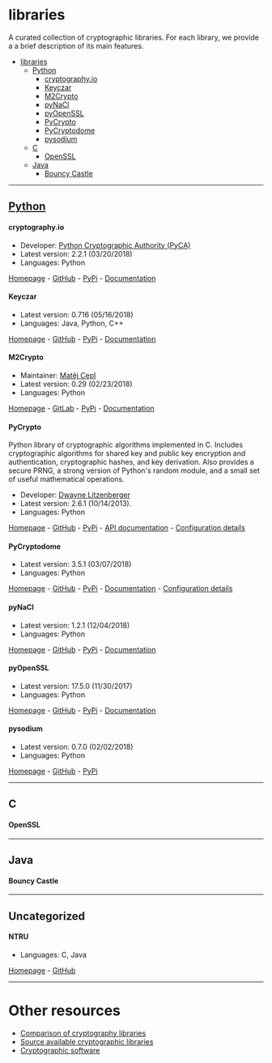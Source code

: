 # libraries

A curated collection of cryptographic libraries. For each library, we provide a
a brief description of its main features.

- [libraries](#libraries)
    - [Python](#python)
        - [cryptography.io](#cryptographyio)
        - [Keyczar](#keyczar)
        - [M2Crypto](#m2crypto)
        - [pyNaCl](#pynacl)
        - [pyOpenSSL](#pyopenssl)
        - [PyCrypto](#pycrypto)
        - [PyCryptodome](#pycryptodome)
        - [pysodium](#pysodium)
    - [C](#c)
        - [OpenSSL](#openssl)
    - [Java](#java)
        - [Bouncy Castle](#bouncycastle)

------

## [Python](Python/)

#### cryptography.io

- Developer: [Python Cryptographic Authority (PyCA)](https://github.com/orgs/pyca/people)
- Latest version: 2.2.1 (03/20/2018)
- Languages: Python

[Homepage](https://cryptography.io/en/latest/) -
[GitHub](https://github.com/pyca/cryptography) -
[PyPi](https://pypi.python.org/pypi/cryptography/) -
[Documentation](https://cryptography.io/en/latest/)

#### Keyczar

- Latest version: 0.716 (05/16/2018)
- Languages: Java, Python, C++

[Homepage](http://www.keyczar.org/) -
[GitHub](https://github.com/google/keyczar) -
[PyPi](https://pypi.python.org/pypi/python-keyczar) -
[Documentation](https://github.com/google/keyczar/wiki)

#### M2Crypto

- Maintainer: [Matěj Cepl](https://matej.ceplovi.cz/)
- Latest version: 0.29 (02/23/2018)
- Languages: Python

[Homepage](https://gitlab.com/m2crypto/m2crypto) -
[GitLab](https://gitlab.com/m2crypto/m2crypto) -
[PyPi](https://pypi.python.org/pypi/M2Crypto) -
[Documentation](https://m2crypto.readthedocs.io/en/latest/)

#### PyCrypto 

Python library of cryptographic algorithms implemented in C.
Includes cryptographic algorithms for shared key and public key 
encryption and authentication, cryptographic hashes, and key derivation. 
Also provides a secure PRNG, a strong version of Python's random
module, and a small set of useful mathematical operations.

- Developer: [Dwayne Litzenberger](https://www.dlitz.net/)
- Latest version: 2.6.1 (10/14/2013).
- Languages: Python

[Homepage](https://www.dlitz.net/software/pycrypto/) -
[GitHub](https://github.com/dlitz/pycrypto) -
[PyPi](https://pypi.python.org/pypi/pycrypto/2.6.1) -
[API documentation](https://www.dlitz.net/software/pycrypto/api/current/) -
[Configuration details](Python/PyCrypto.config)

#### PyCryptodome

- Latest version: 3.5.1 (03/07/2018)
- Languages: Python

[Homepage](https://www.pycryptodome.org/en/latest/) -
[GitHub](https://github.com/Legrandin/pycryptodome) -
[PyPi](https://pypi.python.org/pypi/pycryptodomex) -
[Documentation](https://pycryptodome.readthedocs.io/en/latest/) -
[Configuration details](Python/PyCryptodome.config)

#### pyNaCl

- Latest version: 1.2.1 (12/04/2018)
- Languages: Python

[Homepage](https://pynacl.readthedocs.io/en/stable/) -
[GitHub](https://github.com/pyca/pynacl) -
[PyPi](https://pypi.python.org/pypi/PyNaCl/) -
[Documentation](https://pynacl.readthedocs.io/en/stable/)

#### pyOpenSSL

- Latest version: 17.5.0 (11/30/2017)
- Languages: Python

[Homepage](https://pyopenssl.org/en/stable/) -
[GitHub](https://github.com/pyca/pyopenssl) -
[PyPi](https://pypi.python.org/pypi/pyOpenSSL) -
[Documentation](https://pyopenssl.org/en/stable/)

#### pysodium

- Latest version: 0.7.0 (02/02/2018)
- Languages: Python

[Homepage](https://github.com/stef/pysodium) -
[GitHub](https://github.com/stef/pysodium) -
[PyPi](https://pypi.python.org/pypi/pysodium)

------

## C

#### OpenSSL

------

## Java

#### Bouncy Castle

------

## Uncategorized

#### NTRU

- Languages: C, Java

[Homepage](https://www.onboardsecurity.com/products/ntru-crypto) -
[GitHub](https://github.com/NTRUOpenSourceProject/ntru-crypto)

------

# Other resources

- [Comparison of cryptography libraries](https://en.wikipedia.org/wiki/Comparison_of_cryptography_libraries)
- [Source available cryptographic libraries](https://adam.shostack.org/crypto/index.html)
- [Cryptographic software](https://en.wikipedia.org/wiki/Category:Cryptographic_software)
